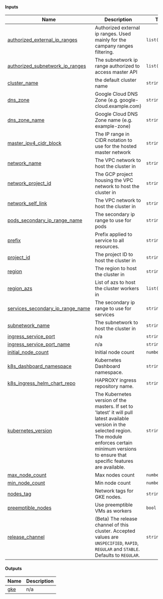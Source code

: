 <!-- BEGIN_TF_DOCS -->
#### Inputs

| Name | Description | Type | Default | Required |
|------|-------------|------|---------|:--------:|
| <a name="input_authorized_external_ip_ranges"></a> [authorized_external_ip_ranges](#input_authorized_external_ip_ranges) | Authorized external ip ranges. Used mainly for the campany ranges filtering. | `list(string)` | n/a | yes |
| <a name="input_authorized_subnetwork_ip_ranges"></a> [authorized_subnetwork_ip_ranges](#input_authorized_subnetwork_ip_ranges) | The subnetwork ip range authorized to access master API | `list(string)` | n/a | yes |
| <a name="input_cluster_name"></a> [cluster_name](#input_cluster_name) | the default cluster name | `string` | n/a | yes |
| <a name="input_dns_zone"></a> [dns_zone](#input_dns_zone) | Google Cloud DNS Zone (e.g. google-cloud.example.com) | `string` | n/a | yes |
| <a name="input_dns_zone_name"></a> [dns_zone_name](#input_dns_zone_name) | Google Cloud DNS Zone name (e.g. example-zone) | `string` | n/a | yes |
| <a name="input_master_ipv4_cidr_block"></a> [master_ipv4_cidr_block](#input_master_ipv4_cidr_block) | The IP range in CIDR notation to use for the hosted master network | `string` | n/a | yes |
| <a name="input_network_name"></a> [network_name](#input_network_name) | The VPC network to host the cluster in | `string` | n/a | yes |
| <a name="input_network_project_id"></a> [network_project_id](#input_network_project_id) | The GCP project housing the VPC network to host the cluster in | `string` | n/a | yes |
| <a name="input_network_self_link"></a> [network_self_link](#input_network_self_link) | The VPC network to host the cluster in | `string` | n/a | yes |
| <a name="input_pods_secondary_ip_range_name"></a> [pods_secondary_ip_range_name](#input_pods_secondary_ip_range_name) | The secondary ip range to use for pods | `string` | n/a | yes |
| <a name="input_prefix"></a> [prefix](#input_prefix) | Prefix applied to service to all resources. | `string` | n/a | yes |
| <a name="input_project_id"></a> [project_id](#input_project_id) | The project ID to host the cluster in | `string` | n/a | yes |
| <a name="input_region"></a> [region](#input_region) | The region to host the cluster in | `string` | n/a | yes |
| <a name="input_region_azs"></a> [region_azs](#input_region_azs) | List of azs to host the cluster workers in | `list(string)` | n/a | yes |
| <a name="input_services_secondary_ip_range_name"></a> [services_secondary_ip_range_name](#input_services_secondary_ip_range_name) | The secondary ip range to use for services | `string` | n/a | yes |
| <a name="input_subnetwork_name"></a> [subnetwork_name](#input_subnetwork_name) | The subnetwork to host the cluster in | `string` | n/a | yes |
| <a name="input_ingress_service_port"></a> [ingress_service_port](#input_ingress_service_port) | n/a | `string` | `"30000"` | no |
| <a name="input_ingress_service_port_name"></a> [ingress_service_port_name](#input_ingress_service_port_name) | n/a | `string` | `"http"` | no |
| <a name="input_initial_node_count"></a> [initial_node_count](#input_initial_node_count) | Initial node count | `number` | `1` | no |
| <a name="input_k8s_dashboard_namespace"></a> [k8s_dashboard_namespace](#input_k8s_dashboard_namespace) | Kubernetes Dashboard namespace. | `string` | `"k8s-dashboard"` | no |
| <a name="input_k8s_ingress_helm_chart_repo"></a> [k8s_ingress_helm_chart_repo](#input_k8s_ingress_helm_chart_repo) | HAPROXY ingress repository name. | `string` | `"https://haproxytech.github.io/helm-charts"` | no |
| <a name="input_kubernetes_version"></a> [kubernetes_version](#input_kubernetes_version) | The Kubernetes version of the masters. If set to 'latest' it will pull latest available version in the selected region. The module enforces certain minimum versions to ensure that specific features are available. | `string` | `null` | no |
| <a name="input_max_node_count"></a> [max_node_count](#input_max_node_count) | Max nodes count | `number` | `3` | no |
| <a name="input_min_node_count"></a> [min_node_count](#input_min_node_count) | Min node count | `number` | `1` | no |
| <a name="input_nodes_tag"></a> [nodes_tag](#input_nodes_tag) | Network tags for GKE nodes. | `string` | `"tf-lb-https-gke"` | no |
| <a name="input_preemptible_nodes"></a> [preemptible_nodes](#input_preemptible_nodes) | Use preemptible VMs as workers | `bool` | `false` | no |
| <a name="input_release_channel"></a> [release_channel](#input_release_channel) | (Beta) The release channel of this cluster. Accepted values are `UNSPECIFIED`, `RAPID`, `REGULAR` and `STABLE`. Defaults to `REGULAR`. | `string` | `"STABLE"` | no |

#### Outputs

| Name | Description |
|------|-------------|
| <a name="output_gke"></a> [gke](#output_gke) | n/a |
<!-- END_TF_DOCS -->